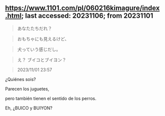 ## https://www.1101.com/pl/060216kimagure/index.html; last accessed: 20231106; from 20231101

> あなたたちだれ？

> おもちゃにも見えるけど、

> 犬っていう感じだし。

> え？ ブイコとブイヨン？

> 2023/11/01 23:57 

¿Quiénes sois?

Parecen los juguetes,

pero también tienen el sentido de los perros.

Eh, ¿BUICO y BUIYON?


